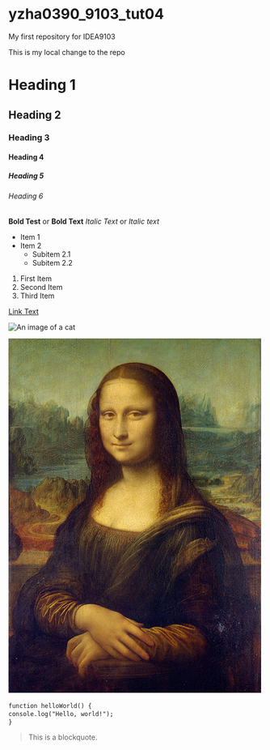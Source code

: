 # yzha0390_9103_tut04
My first repository for IDEA9103

This is my local change to the repo

# Heading 1
## Heading 2
### Heading 3
#### Heading 4
##### Heading 5
###### Heading 6
**Bold Test** or __Bold Text__
*Italic Text* or _Italic text_

- Item 1
- Item 2
  - Subitem 2.1
  - Subitem 2.2

1. First Item
2. Second Item
3. Third Item

[Link Text](https://www.google.com/)

![An image of a cat](https://placekitten.com/200/300)

![An image of the Mona Lisa](assets/Mona_Lisa_by_Leonardo_da_Vinci_500_x_700.jpg)

```
function helloWorld() {
console.log("Hello, world!");
}
```

> This is a blockquote.